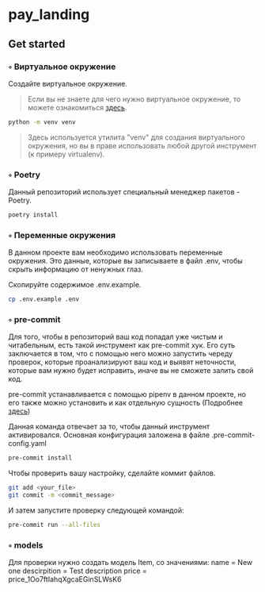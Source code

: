 # pay_landing


## Get started


### ◦ Виртуальное окружение

Создайте виртуальное окружение. 

> Если вы не знаете для чего нужно виртуальное окружение, то можете ознакомиться [здесь](https://docs.python.org/3/tutorial/venv.html).

```bash
python -m venv venv
```

> Здесь используется утилита "venv" для создания виртуального окружения, но вы в праве использовать любой другой инструмент (к примеру virtualenv).

### ◦ Poetry

Данный репозиторий использует специальный менеджер пакетов - Poetry.


```bash
poetry install
```

### ◦ Переменные окружения

В данном проекте вам необходимо использовать переменные окружения. Это данные, которые вы записываете в файл .env, чтобы скрыть информацию от ненужных глаз. 

Скопируйте содержимое .env.example.

```bash
cp .env.example .env
```
### ◦ pre-commit

Для того, чтобы в репозиторий ваш код попадал уже чистым и читабельным, есть такой инструмент как pre-commit хук. Его суть заключается в том, что с помощью него можно запустить череду проверок, которые проанализируют ваш код и выявят неточности, которые вам нужно будет исправить, иначе вы не сможете залить свой код.

pre-commit устанавливается с помощью pipenv в данном проекте, но его также можно установить и как отдельную сущность (Подробнее [здесь](https://pre-commit.com/))


Данная команда отвечает за то, чтобы данный инструмент активировался. Основная конфигурация заложена в файле .pre-commit-config.yaml

```bash
pre-commit install
```

Чтобы проверить вашу настройку, сделайте коммит файлов.

```bash
git add <your_file>
git commit -m <commit_message>
```

И затем запустите проверку следующей командой:
```bash
pre-commit run --all-files
```

### ◦ models

Для проверки нужно создать модель Item, со значениями:
name = New one
descirpition = Test description
price = price_1Oo7ftIahqXgcaEGinSLWsK6
